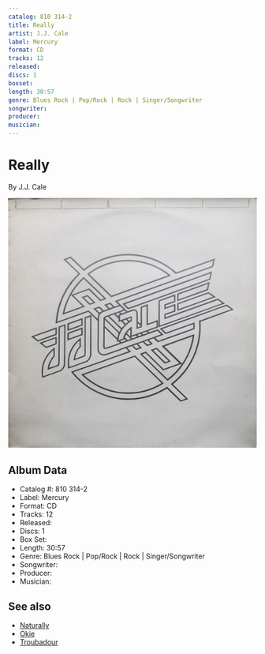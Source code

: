 ```yaml
---
catalog: 810 314-2
title: Really
artist: J.J. Cale
label: Mercury
format: CD
tracks: 12
released: 
discs: 1
boxset: 
length: 30:57
genre: Blues Rock | Pop/Rock | Rock | Singer/Songwriter
songwriter: 
producer: 
musician: 
---
```


# Really

By J.J. Cale

![](../../assets/cdcovers/JJ_Cale-Really.png)

## Album Data

- Catalog #: 810 314-2
- Label: Mercury
- Format: CD
- Tracks: 12
- Released: 
- Discs: 1
- Box Set: 
- Length: 30:57
- Genre: Blues Rock | Pop/Rock | Rock | Singer/Songwriter
- Songwriter: 
- Producer: 
- Musician: 


## See also

- [Naturally](Naturally.md)
- [Okie](Okie.md)
- [Troubadour](Troubadour.md)
